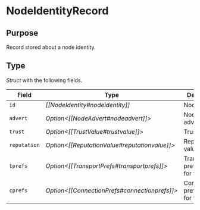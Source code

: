 # NodeIdentityRecord


## Purpose


Record stored about a node identity.

## Type


*Struct* with the following fields.

| Field        | Type                                              | Description                          |
|--------------|---------------------------------------------------|--------------------------------------|
| `id`         | *[[NodeIdentity#nodeidentity]]*                   | Node identity                        |
| `advert`     | *Option\<[[NodeAdvert#nodeadvert]]\>*           | Node advertisement                   |
| `trust`      | *Option\<[[TrustValue#trustvalue]]\>*           | Trust value                          |
| `reputation` | *Option\<[[ReputationValue#reputationvalue]]\>* | Reputation value                     |
| `tprefs`     | *Option\<[[TransportPrefs#transportprefs]]\>*   | Transport preferences for this peer  |
| `cprefs`     | *Option\<[[ConnectionPrefs#connectionprefs]]\>* | Connection preferences for this peer |
